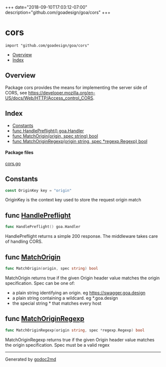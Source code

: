 +++
date="2018-09-10T17:03:12-07:00"
description="github.com/goadesign/goa/cors"
+++


# cors
`import "github.com/goadesign/goa/cors"`

* [Overview](#pkg-overview)
* [Index](#pkg-index)

## <a name="pkg-overview">Overview</a>
Package cors provides the means for implementing the server side of CORS,
see <a href="https://developer.mozilla.org/en-US/docs/Web/HTTP/Access_control_CORS">https://developer.mozilla.org/en-US/docs/Web/HTTP/Access_control_CORS</a>.




## <a name="pkg-index">Index</a>
* [Constants](#pkg-constants)
* [func HandlePreflight() goa.Handler](#HandlePreflight)
* [func MatchOrigin(origin, spec string) bool](#MatchOrigin)
* [func MatchOriginRegexp(origin string, spec *regexp.Regexp) bool](#MatchOriginRegexp)


#### <a name="pkg-files">Package files</a>
[cors.go](/src/github.com/goadesign/goa/cors/cors.go) 


## <a name="pkg-constants">Constants</a>
``` go
const OriginKey key = "origin"
```
OriginKey is the context key used to store the request origin match




## <a name="HandlePreflight">func</a> [HandlePreflight](/src/target/cors.go?s=1591:1625#L62)
``` go
func HandlePreflight() goa.Handler
```
HandlePreflight returns a simple 200 response. The middleware takes care of handling CORS.



## <a name="MatchOrigin">func</a> [MatchOrigin](/src/target/cors.go?s=732:774#L29)
``` go
func MatchOrigin(origin, spec string) bool
```
MatchOrigin returns true if the given Origin header value matches the
origin specification.
Spec can be one of:
- a plain string identifying an origin. eg <a href="https://swagger.goa.design">https://swagger.goa.design</a>
- a plain string containing a wildcard. eg *.goa.design
- the special string * that matches every host



## <a name="MatchOriginRegexp">func</a> [MatchOriginRegexp](/src/target/cors.go?s=1393:1456#L57)
``` go
func MatchOriginRegexp(origin string, spec *regexp.Regexp) bool
```
MatchOriginRegexp returns true if the given Origin header value matches the
origin specification.
Spec must be a valid regex








- - -
Generated by [godoc2md](https://godoc.org/github.com/davecheney/godoc2md)
